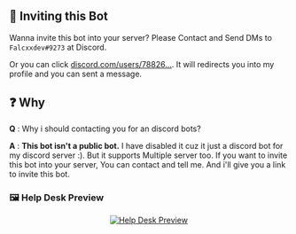 ## 👥 Inviting this Bot

Wanna invite this bot into your server? Please Contact and Send DMs to `Falcxxdev#9273` at Discord.

Or you can click [discord.com/users/78826...](https://discord.com/users/788260234409672754). It will redirects you into my profile and you can sent a message.

## ❓ Why

**Q** : Why i should contacting you for an discord bots?

**A** : **This bot isn't a public bot.** I have disabled it cuz it just a discord bot for my discord server :). But it supports Multiple server too. If you want to invite this bot into your server, You can contact and tell me. And i'll give you a link to invite this bot.

### 🖼️ Help Desk Preview

<div align="center">
    <a href="https://i.upload.systems/64lMDjGm" target="_blank">
        <img src="https://cdn.upload.systems/uploads/64lMDjGm.png" alt="Help Desk Preview">
    </a>
</div>
